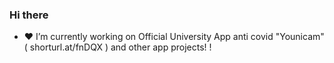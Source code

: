 ### Hi there 

- ❤️ I’m currently working on Official University App anti covid "Younicam" ( shorturl.at/fnDQX ) and other app projects! !

